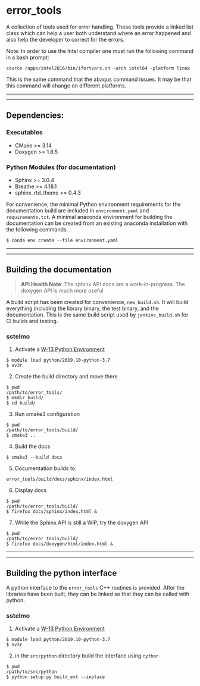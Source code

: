 # error\_tools

A collection of tools used for error handling. These tools provide a linked
list class which can help a user both understand where an error happened
and also help the developer to correct for the errors.

Note: In order to use the Intel compiler one must run the following command in a
bash prompt:

```
source /apps/intel2016/bin/ifortvars.sh -arch intel64 -platform linux
```

This is the same command that the abaqus command issues. It may be that
this command will change on different platforms.

---

---

## Dependencies:

### Executables

* CMake >= 3.14
* Doxygen >= 1.8.5

### Python Modules (for documentation)

* Sphinx >= 3.0.4
* Breathe >= 4.18.1
* sphinx\_rtd\_theme >= 0.4.3

For convenience, the minimal Python environment requirements for the
documentation build are included in ``environment.yaml`` and
``requirements.txt``. A minimal anaconda environment for building the
documentation can be created from an existing anaconda installation with the
following commands.

```
$ conda env create --file environment.yaml
```

---

---

## Building the documentation

> **API Health Note**: The sphinx API docs are a work-in-progress. The doxygen
> API is much more useful

A build script has been created for convenience, ``new_build.sh``. It will build
everything including the library binary, the test binary, and the documentation.
This is the same build script used by ``jenkins_build.sh`` for CI builds and
testing.

### sstelmo

1) Activate a [W-13 Python Environment](https://xcp-confluence.lanl.gov/display/PYT/The+W-13+Python+3+environment)

```
$ module load python/2019.10-python-3.7
$ sv3r
```

2) Create the build directory and move there

```
$ pwd
/path/to/error_tools/
$ mkdir build/
$ cd build/
```

3) Run cmake3 configuration

```
$ pwd
/path/to/error_tools/build/
$ cmake3 ..
```

4) Build the docs

```
$ cmake3 --build docs
```

5) Documentation builds to:

```
error_tools/build/docs/sphinx/index.html
```

6) Display docs

```
$ pwd
/path/to/error_tools/build/
$ firefox docs/sphinx/index.html &
```

7) While the Sphinx API is still a WIP, try the doxygen API


```
$ pwd
/path/to/error_tools/build/
$ firefox docs/doxygen/html/index.html &
```

---

---

## Building the python interface

A python interface to the ``error_tools`` C++ routines is provided. After the
libraries have been built, they can be linked so that they can be called with
python. 

### sstelmo

1) Activate a [W-13 Python Environment](https://xcp-confluence.lanl.gov/display/PYT/The+W-13+Python+3+environment)

```
$ module load python/2019.10-python-3.7
$ sv3r
```

2) in the ``src/python`` directory build the interface using ``cython``

```
$ pwd
/path/to/src/python
$ python setup.py build_ext --inplace
```
